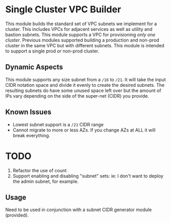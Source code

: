 # Single Cluster VPC Builder
This module builds the standard set of VPC subnets we implement for a cluster. This includes VPCs for adjacent services as well as utility and bastion subnets. This module supports a VPC for provisioning _only one cluster_. Previous modules supported building a production and non-prod cluster in the same VPC but with different subnets. This module is intended to support a single prod _or_ non-prod cluster.

## Dynamic Aspects
This module supports any size subnet from a `/16` to `/21`. It will take the input CIDR notation space and divide it evenly to create the desired subnets. The resulting subnets do have some unused space left over but the amount of IPs vary depending on the side of the super-net (CIDR) you provide.

## Known Issues
- Lowest subnet support is a `/21` CIDR range
- Cannot migrate to more or less AZs. If you change AZs at ALL it will break everything. 

# TODO
1. Refactor the use of count
1. Support enabling and disabling "subnet" sets: ie: I don't want to deploy the admin subnet, for example.

## Usage
Need to be used in conjunction with a subnet CIDR generator module (provided).
